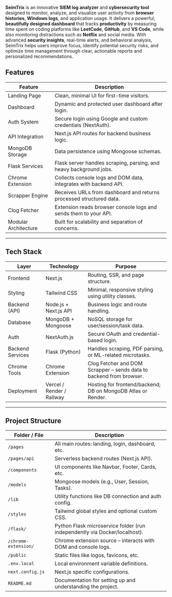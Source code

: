 **SeimTrix** is an innovative **SIEM log analyzer** and **cybersecurity tool** designed to monitor, analyze, and visualize user activity from **browser histories**, **Windows logs**, and application usage. It delivers a powerful, **beautifully designed dashboard** that tracks **productivity** by measuring time spent on coding platforms like **LeetCode**, **GitHub**, and **VS Code**, while also monitoring distractions such as **Netflix** and social media. With advanced **security insights**, real-time alerts, and behavioral analysis, SeimTrix helps users improve focus, identify potential security risks, and optimize time management through clear, actionable reports and personalized recommendations.



## Features

<div align="center">

| Feature                  | Description                                                                 |
|--------------------------|-----------------------------------------------------------------------------|
| Landing Page             | Clean, minimal UI for first-time visitors.                                 |
| Dashboard                | Dynamic and protected user dashboard after login.                          |
| Auth System              | Secure login using Google and custom credentials (NextAuth).               |
| API Integration          | Next.js API routes for backend business logic.                             |
| MongoDB Storage          | Data persistence using Mongoose schemas.                                   |
| Flask Services           | Flask server handles scraping, parsing, and heavy background jobs.         |
| Chrome Extension         | Collects console logs and DOM data, integrates with backend API.           |
| Scrapper Engine          | Receives URLs from dashboard and returns processed structured data.        |
| Clog Fetcher             | Extension reads browser console logs and sends them to your API.           |
| Modular Architecture     | Built for scalability and separation of concerns.                          |

</div>

---

## Tech Stack

<div align="center">

| Layer            | Technology             | Purpose                                                                 |
|------------------|-------------------------|-------------------------------------------------------------------------|
| Frontend         | Next.js                | Routing, SSR, and page structure.                                       |
| Styling          | Tailwind CSS           | Minimal, responsive styling using utility classes.                      |
| Backend (API)    | Node.js + Next.js API  | Business logic and route handling.                                      |
| Database         | MongoDB + Mongoose     | NoSQL storage for user/session/task data.                               |
| Auth             | NextAuth.js            | Secure OAuth and credential-based login.                                |
| Backend Services | Flask (Python)         | Handles scraping, PDF parsing, or ML-related microtasks.                |
| Chrome Tools     | Chrome Extension       | Clog Fetcher and DOM Scrapper – sends data to backend from browser.     |
| Deployment       | Vercel / Render / Railway | Hosting for frontend/backend; DB on MongoDB Atlas or Render.        |

</div>

---

## Project Structure

<div align="center">

| Folder / File          | Description                                                                 |
|-------------------------|-----------------------------------------------------------------------------|
| `/pages`                | All main routes: landing, login, dashboard, etc.                           |
| `/pages/api`            | Serverless backend routes (Next.js API).                                   |
| `/components`           | UI components like Navbar, Footer, Cards, etc.                             |
| `/models`               | Mongoose models (e.g., User, Session, Tasks).                              |
| `/lib`                  | Utility functions like DB connection and auth config.                      |
| `/styles`               | Tailwind global styles and optional custom CSS.                            |
| `/flask/`               | Python Flask microservice folder (run independently via Docker/localhost). |
| `/chrome-extension/`    | Chrome extension source – interacts with DOM and console logs.              |
| `/public`               | Static files like logos, favicons, etc.                                    |
| `.env.local`            | Local environment variable definitions.                                    |
| `next.config.js`        | Next.js specific configurations.                                           |
| `README.md`             | Documentation for setting up and understanding the project.                |

</div>
